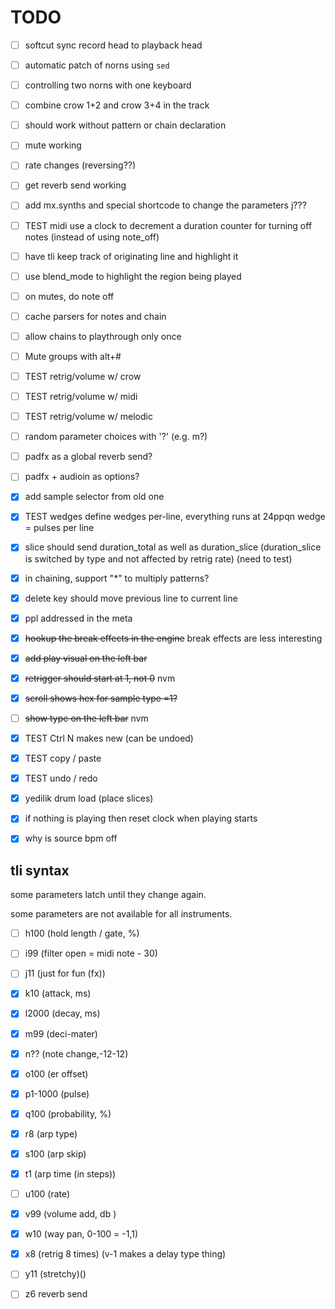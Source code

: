 # TODO

- [ ] softcut sync record head to playback head
- [ ] automatic patch of norns using `sed`
- [ ] controlling two norns with one keyboard
- [ ] combine crow 1+2 and crow 3+4 in the track
- [ ] should work without pattern or chain declaration
- [ ] mute working
- [ ] rate changes (reversing??)
- [ ] get reverb send working
- [ ] add mx.synths and special shortcode to change the parameters j???
- [ ] TEST midi use a clock to decrement a duration counter for turning off notes (instead of using note_off)
- [ ] have tli keep track of originating line and highlight it
- [ ] use blend_mode to highlight the region being played
- [ ] on mutes, do note off
- [ ] cache parsers for notes and chain
- [ ] allow chains to playthrough only once
- [ ] Mute groups with alt+#
- [ ] TEST retrig/volume w/ crow
- [ ] TEST retrig/volume w/ midi
- [ ] TEST retrig/volume w/ melodic
- [ ] random parameter choices with '?' (e.g. m?)
- [ ] padfx as a global reverb send?
- [ ] padfx + audioin as options?
- [x] add sample selector from old one
- [x] TEST wedges define wedges per-line, everything runs at 24ppqn wedge = pulses per line
- [x] slice should send duration_total as well as duration_slice (duration_slice is switched by type and not affected by retrig rate) (need to test)
- [x] in chaining, support "*" to multiply patterns?
- [x] delete key should move previous line to current line
- [x] ppl addressed in the meta
- [x] ~~hookup the break effects in the engine~~ break effects are less interesting
- [x] ~~add play visual on the left bar~~
- [x] ~~retrigger should start at 1, not 0~~ nvm
- [x] ~~scroll shows hex for sample type =1?~~ 
- [ ] ~~show type on the left bar~~ nvm
- [x] TEST Ctrl N makes new (can be undoed)
- [x] TEST copy / paste
- [x] TEST undo / redo
- [x] yedilik drum load (place slices)
- [x] if nothing is playing then reset clock when playing starts
- [x] why is source bpm off


## tli syntax

some parameters latch until they change again.

some parameters are not available for all instruments.

- [ ] h100 (hold length / gate, %)
- [ ] i99 (filter open = midi note - 30)
- [ ] j11 (just for fun (fx))
- [x] k10 (attack, ms)
- [x] l2000 (decay, ms)
- [x] m99 (deci-mater)
- [x] n?? (note change,-12-12)
- [x] o100 (er offset)
- [x] p1-1000 (pulse)
- [x] q100  (probability, %)
- [x] r8 (arp type)
- [x] s100 (arp skip)
- [x] t1 (arp time (in steps))
- [ ] u100 (rate)
- [x] v99 (volume add, db	)
- [x] w10 (way pan, 0-100 = -1,1)
- [x] x8 (retrig 8 times) (v-1 makes a delay type thing)
- [ ] y11 (stretchy)()
- [ ] z6  reverb send

